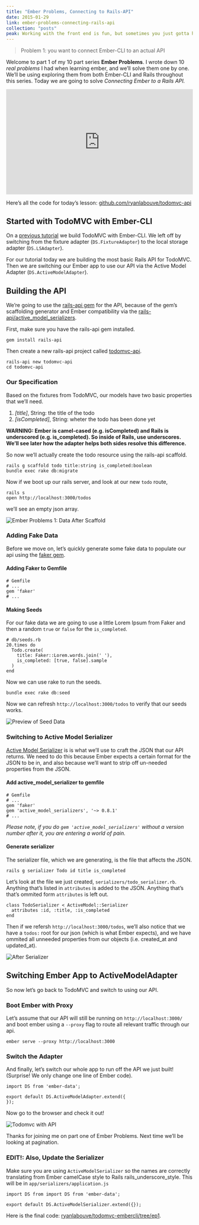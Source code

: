 ```yaml
---
title: "Ember Problems, Connecting to Rails-API"
date: 2015-01-29
link: ember-problems-connecting-rails-api
collection: "posts"
peak: Working with the front end is fun, but sometimes you just gotta have more firepower. Let's hookup to a rails api.
---
```


> Problem 1: you want to connect Ember-CLI to an actual API

Welcome to part 1 of my 10 part series **Ember Problems**. I wrote down 10 _real problems_ I had when learning ember, and we’ll solve them one by one. We’ll be using exploring them from both Ember-CLI and Rails throughout this series. Today we are going to solve _Connecting Ember to a Rails API._

<style>.embed-container { position: relative; padding-bottom: 56.25%; height: 0; overflow: hidden; max-width: 100%; } .embed-container iframe, .embed-container object, .embed-container embed { position: absolute; top: 0; left: 0; width: 100%; height: 100%; }</style><div class='embed-container'><iframe src='https://www.youtube.com/embed/r4H9rnhUyv4' frameborder='0' allowfullscreen></iframe></div>

Here’s all the code for today’s lesson: [github.com/ryanlabouve/todomvc-api](https://github.com/ryanlabouve/todomvc-api/tree/ep1)

## Started with TodoMVC with Ember-CLI

On a [previous tutorial](http://ryanlabouve.com/todomvc-ember-cli/) we build TodoMVC with Ember-CLI. We left off by switching from the fixture adapter (`DS.FixtureAdapter`) to the local storage adapter (`DS.LSAdapter`).

For our tutorial today we are building the most basic Rails API for TodoMVC. Then we are switching our Ember app to use our API via the Active Model Adapter (`DS.ActiveModelAdapter`).

## Building the API

We’re going to use the [rails-api gem](https://github.com/rails-api/rails-api) for the API, because of the gem’s scaffolding generator and Ember compatibility via the [rails-api/active_model_serializers](https://github.com/rails-api/active_model_serializers).

First, make sure you have the rails-api gem installed.

    gem install rails-api

Then create a new rails-api project called [todomvc-api](https://github.com/ryanlabouve/todomvc-api).

    rails-api new todomvc-api
    cd todomvc-api

### Our Specification

Based on the fixtures from TodoMVC, our models have two basic properties that we’ll need.

1.  _[title]_, String: the title of the todo
2.  _[isCompleted]_, String: wheter the todo has been done yet

**WARNING: Ember is camel-cased (e.g. isCompleted) and Rails is underscored (e.g. is_completed). So inside of Rails, use underscores. We’ll see later how the adapter helps both sides resolve this difference.**

So now we’ll actually create the todo resource using the rails-api scaffold.

    rails g scaffold todo title:string is_completed:boolean
    bundle exec rake db:migrate

Now if we boot up our rails server, and look at our new `todo` route,

    rails s
    open http://localhost:3000/todos

we’ll see an empty json array.

![Ember Problems 1: Data After Scaffold](../posts/2015-01-29-ember-to-rails-api/ep1-after-scaffold.png)

### Adding Fake Data

Before we move on, let’s quickly generate some fake data to populate our api using the [faker gem](https://github.com/stympy/faker).

#### Adding Faker to Gemfile

    # Gemfile
    # ...
    gem 'faker'
    # ...

#### Making Seeds

For our fake data we are going to use a little Lorem Ipsum from Faker and then a random `true` or `false` for the `is_completed`.

    # db/seeds.rb
    20.times do
      Todo.create(
        title: Faker::Lorem.words.join(' '),
        is_completed: [true, false].sample
      )
    end

Now we can use rake to run the seeds.

    bundle exec rake db:seed

Now we can refresh `http://localhost:3000/todos` to verify that our seeds works.

![Preview of Seed Data](../posts/2015-01-29-ember-to-rails-api/ep1-data-preview.png)

### Switching to Active Model Serializer

[Active Model Serializer](https://github.com/rails-api/active_model_serializers) is is what we’ll use to craft the JSON that our API returns. We need to do this because Ember expects a certain format for the JSON to be in, and also because we’ll want to strip off un-needed properties from the JSON.

#### Add active_model_serializer to gemfile

    # Gemfile
    # ...
    gem 'faker'
    gem 'active_model_serializers', '~> 0.8.1'
    # ...

_Please note, if you do `gem 'active_model_serializers'` without a version number after it, you are entering a world of pain._

#### Generate serializer

The serializer file, which we are generating, is the file that affects the JSON.

    rails g serializer Todo id title is_completed

Let’s look at the file we just created, `serializers/todo_serializer.rb`. Anything that’s listed in `attributes` is added to the JSON. Anything that’s that’s ommited form `attributes` is left out.

    class TodoSerializer < ActiveModel::Serializer
      attributes :id, :title, :is_completed
    end

Then if we refersh `http://localhost:3000/todos`, we’ll also notice that we have a `todos:` root for our json (which is what Ember expects), and we have ommited all unneeded properties from our objects (i.e. created_at and updated_at).

![After Serializer](../posts/2015-01-29-ember-to-rails-api/ep1-after-serializer.png)

## Switching Ember App to ActiveModelAdapter

So now let’s go back to TodoMVC and switch to using our API.

### Boot Ember with Proxy

Let’s assume that our API will still be running on `http://localhost:3000/` and boot ember using a `--proxy` flag to route all relevant traffic through our api.

    ember serve --proxy http://localhost:3000

### Switch the Adapter

And finally, let’s switch our whole app to run off the API we just built! (Surprise! We only change one line of Ember code).

    import DS from 'ember-data';

    export default DS.ActiveModelAdapter.extend({
    });

Now go to the browser and check it out!

![Todomvc with API](../posts/2015-01-29-ember-to-rails-api/ep1-todomvc.png)

Thanks for joining me on part one of Ember Problems. Next time we’ll be looking at pagination.

### EDIT!: Also, Update the Serializer

Make sure you are using `ActiveModelSerializer` so the names are correctly translating from Ember camelCase style to Rails rails_underscore_style. This will be in `app/serializers/application.js`

    import DS from import DS from 'ember-data';

    export default DS.ActiveModelSerializer.extend({});

Here is the final code: [ryanlabouve/todomvc-embercli/tree/ep1](https://github.com/ryanlabouve/todomvc-embercli/tree/ep1).
